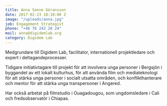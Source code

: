 ```yaml
---
title: Anna Sanne Göransson
date: 2017-02-23 18:10:00 Z
image: "/uploads/anna.jpg"
job: Engagement Strategist
phone: "+46 76 242 28 24"
mail: anna@digidemlab.org
category: Digidem Lab
---
```


Medgrundare till Digidem Lab, facilitator, internationell projektledare och expert i deltagandeprocesser.

Tidigare initiativtagare till projekt för att involvera unga personer i Bergsjön i byggandet av ett lokalt kulturhus, för att använda film och mediateknologi för att stärka unga personer i socialt utsatta områden, och konflikthanterare och mentor för att stärka unga transpersoner i Angered.  

Har också arbetat på filmstudio i Ouagadougou, som ungdomsledare i Cali och fredsobservatör i Chiapas.
